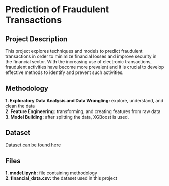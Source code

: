 # Prediction of Fraudulent Transactions
## Project Description
This project explores techniques and models to predict fraudulent transactions in order to minimize financial losses and improve security in the financial sector. With the increasing use of electronic transactions, fraudulent activities have become more prevalent and it is crucial to develop effective methods to identify and prevent such activities.

## Methodology
**1. Exploratory Data Analysis and Data Wrangling:** explore, understand, and clean the data</br>
**2. Feature Engineering:** transforming, and creating features from raw data</br>
**3. Model Building:** after splitting the data, XGBoost is used.

## Dataset
[Dataset can be found here](https://www.kaggle.com/datasets/ealaxi/paysim1)

## Files
**1. model.ipynb:** file containing methodology</br>
**2. financial_data.csv:** the dataset used in this project

